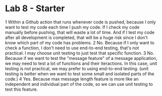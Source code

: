 # Lab 8 - Starter
1 Within a Github action that runs whenever code is pushed, because I only want to test my code each time I push my code. If I check my code manually before pushing, that will waste a lot of time. And if I test my code after all development is completed, that will be a huge risk since I don't know which part of my code has problems.
2 No. Because if I only want to check a function, I don't need to use end-to-end testing, that's not practical. I may choose unit testing to just test that specific function.
3 No. Because if we want to test the "message feature" of a message application, we may need to test a lot of functions and their iteractions. In this case, unit testing is not practical, we may prefer to using end-to-end testing. (unit testing is better when we want to test some small and isolated parts of the code.)
4 Yes. Because max message length feature is more like an independent and individual part of the code, so we can use unit testing to test this feature.